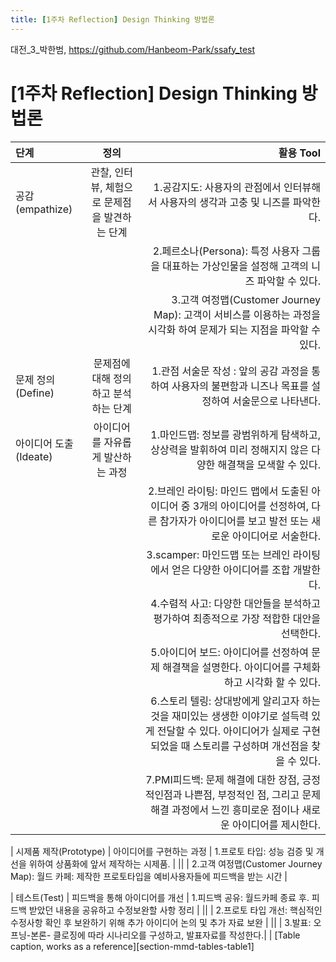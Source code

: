```yaml
---
title: [1주차 Reflection] Design Thinking 방법론
---
```

대전_3_박한범, https://github.com/Hanbeom-Park/ssafy_test
# [1주차 Reflection] Design Thinking 방법론


| 단계 | 정의 | 활용 Tool | 
| :------------ | :-----------: | -------------------: | 
| 공감(empathize)| 관찰, 인터뷰, 체험으로 문제점을 발견하는 단계 | 1.공감지도: 사용자의 관점에서 인터뷰해서 사용자의 생각과 고충 및 니즈를 파악한다. | 
||  | 2.페르소나(Persona): 특정 사용자 그룹을 대표하는 가상인물을 설정해 고객의 니즈 파악할 수 있다. | 
||  | 3.고객 여정맵(Customer Journey Map): 고객이 서비스를 이용하는 과정을 시각화 하여 문제가 되는 지점을 파악할 수 있다. | 
| 문제 정의(Define) | 문제점에 대해 정의하고 분석하는 단계 | 1.관점 서술문 작성 : 앞의 공감 과정을 통하여 사용자의 불편함과 니즈나 목표를 설정하여 서술문으로 나타낸다.  |
| 아이디어 도출(Ideate) | 아이디어를 자유롭게 발산하는 과정 | 1.마인드맵: 정보를 광범위하게 탐색하고, 상상력을 발휘하여 미리 정해지지 않은 다양한 해결책을 모색할 수 있다. |
||  | 2.브레인 라이팅: 마인드 맵에서 도출된 아이디어 중 3개의 아이디어를 선정하여, 다른 참가자가 아이디어를 보고 발전 또는 새로운 아이디어로 서술한다. | 
||  | 3.scamper: 마인드맵 또는 브레인 라이팅에서 얻은 다양한 아이디어를 조합 개발한다. | 
||  | 4.수렴적 사고: 다양한 대안들을 분석하고 평가하여 최종적으로 가장 적합한 대안을 선택한다. | 
||  | 5.아이디어 보드: 아이디어를 선정하여 문제 해결책을 설명한다. 아이디어를 구체화하고 시각화 할 수 있다. | 
||  | 6.스토리 텔링: 상대방에게 알리고자 하는 것을 재미있는 생생한 이야기로 설득력 있게 전달할 수 있다. 아이디어가 실제로 구현되었을 때 스토리를 구성하며 개선점을 찾을 수 있다. | 
||  | 7.PMI피드백: 문제 해결에 대한 장점, 긍정적인점과 나쁜점, 부정적인 점, 그리고 문제해결 과정에서 느낀 흥미로운 점이나 새로운 아이디어를 제시한다. | 

| 시제품 제작(Prototype) | 아이디어를 구현하는 과정 | 1.프로토 타입: 성능 검증 및 개선을 위하여 상품화에 앞서 제작하는 시제품. |
||  | 2.고객 여정맵(Customer Journey Map): 월드 카페: 제작한 프로토타입을 예비사용자들에 피드백을 받는 시간 | 

| 테스트(Test) | 피드백을 통해 아이디어를 개선 | 1.피드백 공유: 월드카페 종료 후. 피드백 받았던 내용을 공유하고 수정보완할 사항 정리 |
||  | 2.프로토 타입 개선: 핵심적인 수정사항 확인 후 보완하기 위해 추가 아이디어 논의 및 추가 자료 보완 | 
||  | 3.발표: 오프닝-본론- 클로징에 따라 시나리오를 구성하고, 발표자료를 작성한다.| 
| [Table caption, works as a reference][section-mmd-tables-table1] 

